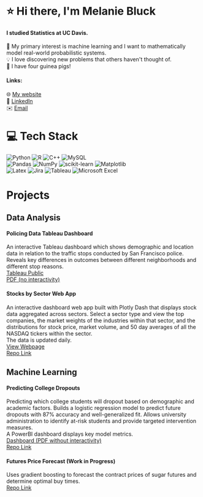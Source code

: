 # ⭐ Hi there, I'm Melanie Bluck
#### I studied Statistics at UC Davis.
:game_die: My primary interest is machine learning and I want to mathematically model real-world probabilistic systems. <br>
💡 I love discovering new problems that others haven't thought of. <br>
:carrot: I have four guinea pigs! 
#### Links: <br>
:globe_with_meridians: [My website](https://mbluck.github.io/portfolio/)  <br>
:briefcase: [LinkedIn](https://www.linkedin.com/in/melanie-bluck-532850162/) <br>
:envelope: [Email](mailto:m.bluck1@gmail.com)  <br>

# 💻 Tech Stack
![Python](https://img.shields.io/badge/python-3670A0?style=for-the-badge&logo=python&logoColor=ffdd54) ![R](https://img.shields.io/badge/r-%23276DC3.svg?style=for-the-badge&logo=r&logoColor=white) ![C++](https://img.shields.io/badge/c++-%2300599C.svg?style=for-the-badge&logo=c%2B%2B&logoColor=white) ![MySQL](https://img.shields.io/badge/mysql-4479A1.svg?style=for-the-badge&logo=mysql&logoColor=white) <br>
![Pandas](https://img.shields.io/badge/pandas-%23150458.svg?style=for-the-badge&logo=pandas&logoColor=white) ![NumPy](https://img.shields.io/badge/numpy-%23013243.svg?style=for-the-badge&logo=numpy&logoColor=white) ![scikit-learn](https://img.shields.io/badge/scikit--learn-%23F7931E.svg?style=for-the-badge&logo=scikit-learn&logoColor=white) ![Matplotlib](https://img.shields.io/badge/Matplotlib-%23ffffff.svg?style=for-the-badge&logo=Matplotlib&logoColor=black) <br>
![Latex](https://img.shields.io/badge/LaTeX-47A141?style=for-the-badge&logo=LaTeX&logoColor=white) ![Jira](https://img.shields.io/badge/jira-%230A0FFF.svg?style=for-the-badge&logo=jira&logoColor=white) ![Tableau](https://img.shields.io/badge/Tableau-E97627?style=for-the-badge&logo=Tableau&logoColor=white) ![Microsoft Excel](https://img.shields.io/badge/Microsoft_Excel-217346?style=for-the-badge&logo=microsoft-excel&logoColor=white)

# Projects
## Data Analysis
#### Policing Data Tableau Dashboard
An interactive Tableau dashboard which shows demographic and location data in relation to the traffic stops
conducted by San Francisco police. Reveals key differences in outcomes between different neighborhoods and
different stop reasons. <br>
[Tableau Public](https://public.tableau.com/app/profile/melanie.bluck/viz/SanFranciscoPoliceStops/Dashboard1) <br>
[PDF (no interactivity)](https://www.dropbox.com/scl/fi/oex2t9vbotp7jrcjnopvl/San-Francisco-Police-Stops-Dashboard.pdf?rlkey=uhn5lyitkm3353vv1gqzan8rf&st=lxje6rqb&dl=0)

#### Stocks by Sector Web App
An interactive dashboard web app built with Plotly Dash that displays stock data aggregated across sectors. 
Select a sector type and view the top companies, the market weights of the industries within that sector, and the distributions for stock price, market volume, and 50 day averages of all the NASDAQ tickers within the sector.<br>
The data is updated daily. <br> 
[View Webpage](https://stocks-by-sector-dc190b45069c.herokuapp.com/) <br>
[Repo Link](https://github.com/mbluck/Stocks-by-Sector-Analysis)

## Machine Learning
#### Predicting College Dropouts
Predicting which college students will dropout based on demographic and academic factors. Builds a logistic regression model to predict future dropouts with 87% accuracy and well-generalized fit. Allows university administration to identify at-risk students and provide targeted intervention measures. <br>
A PowerBI dashboard displays key model metrics. <br>
[Dashboard (PDF without interactivity)](https://www.dropbox.com/scl/fi/cqzex0uomu7rs712wb8pe/Dashboard.pdf?rlkey=p8nimxyrhb758b8jre4uiq3jd&st=2x4kn59v&dl=0) <br>
[Repo Link](https://github.com/mbluck/College-Dropout-Prediction)

#### Futures Price Forecast (Work in Progress)
Uses gradient boosting to forecast the contract prices of sugar futures and determine optimal buy times. <br>
[Repo Link](https://github.com/mbluck/Futures-Price-Forecast)
